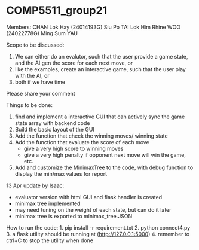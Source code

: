 # COMP5511_group21

Members: 
CHAN Lok Hay (24014193G)
Siu Po TAI
Lok Him Rhine WOO (24022778G)
Ming Sum YAU


Scope to be discussed:
1. We can either do an evalutor, such that the user provide a game state, and the AI gen the score for each next move, or
2. like the examples, create an interactive game, such that the user play with the AI, or
3. both if we have time

Please share your comment


Things to be done:
1. find and implement a interactive GUI that can actively sync the game state array with backend code
2. Build the basic layout of the GUI
3. Add the function that check the winning moves/ winning state
4. Add the function that evaluate the score of each move
    - give a very high score to winning moves
    - give a very high penalty if opponent next move will win the game, etc.
5. Add and customize the MinimaxTree to the code, with debug function to display the min/max values for report


13 Apr update by Isaac:
- evaluator version with html GUI and flask handler is created
- minimax tree implemented
- may need tuning on the weight of each state, but can do it later
- minimax tree is exported to minimax_tree.JSON


How to run the code:
    1. pip install -r requirement.txt
    2. python connect4.py
    3. a flask utility should be running at (http://127.0.0.1:5000)
    4. remember to ctrl+C to stop the utility when done
